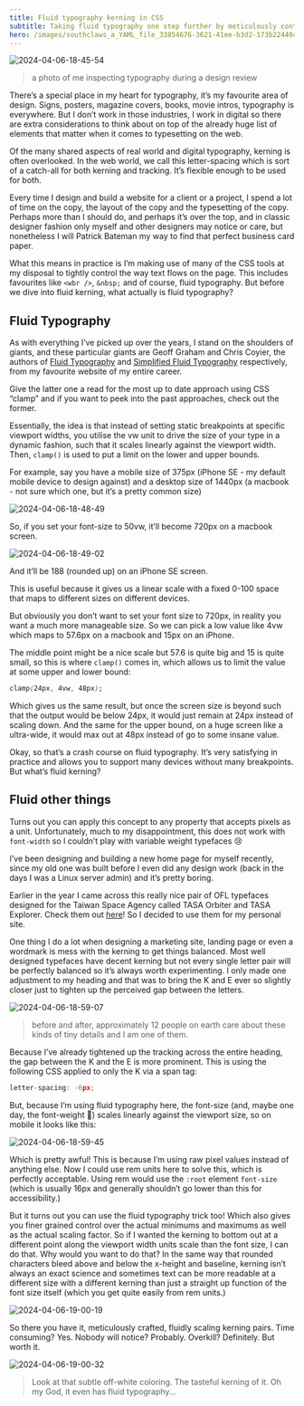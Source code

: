 ```yaml
---
title: Fluid typography kerning in CSS
subtitle: Taking fluid typography one step further by meticulously controlling kerning pairs.
hero: /images/southclaws_a_YAML_file_33854676-3621-41ee-b3d2-173b22440ce3.png
---
```


![2024-04-06-18-45-54](/images/2024-04-06-18-45-54.png)

> a photo of me inspecting typography during a design review

There’s a special place in my heart for typography, it’s my favourite area of design. Signs, posters, magazine covers, books, movie intros, typography is everywhere. But I don’t work in those industries, I work in digital so there are extra considerations to think about on top of the already huge list of elements that matter when it comes to typesetting on the web.

Of the many shared aspects of real world and digital typography, kerning is often overlooked. In the web world, we call this letter-spacing which is sort of a catch-all for both kerning and tracking. It’s flexible enough to be used for both.

Every time I design and build a website for a client or a project, I spend a lot of time on the copy, the layout of the copy and the typesetting of the copy. Perhaps more than I should do, and perhaps it’s over the top, and in classic designer fashion only myself and other designers may notice or care, but nonetheless I will Patrick Bateman my way to find that perfect business card paper.

What this means in practice is I’m making use of many of the CSS tools at my disposal to tightly control the way text flows on the page. This includes favourites like `<wbr />`, `&nbsp;` and of course, fluid typography. But before we dive into fluid kerning, what actually is fluid typography?

## Fluid Typography

As with everything I’ve picked up over the years, I stand on the shoulders of giants, and these particular giants are Geoff Graham and Chris Coyier, the authors of [Fluid Typography](https://css-tricks.com/snippets/css/fluid-typography/) and [Simplified Fluid Typography](https://css-tricks.com/simplified-fluid-typography/) respectively, from my favourite website of my entire career.

Give the latter one a read for the most up to date approach using CSS “clamp” and if you want to peek into the past approaches, check out the former.

Essentially, the idea is that instead of setting static breakpoints at specific viewport widths, you utilise the vw unit to drive the size of your type in a dynamic fashion, such that it scales linearly against the viewport width. Then, `clamp()` is used to put a limit on the lower and upper bounds.

For example, say you have a mobile size of 375px (iPhone SE - my default mobile device to design against) and a desktop size of 1440px (a macbook - not sure which one, but it’s a pretty common size)

![2024-04-06-18-48-49](/images/2024-04-06-18-48-49.png)

So, if you set your font-size to 50vw, it’ll become 720px on a macbook screen.

![2024-04-06-18-49-02](/images/2024-04-06-18-49-02.png)

And it’ll be 188 (rounded up) on an iPhone SE screen.

This is useful because it gives us a linear scale with a fixed 0-100 space that maps to different sizes on different devices.

But obviously you don’t want to set your font size to 720px, in reality you want a much more manageable size. So we can pick a low value like 4vw which maps to 57.6px on a macbook and 15px on an iPhone.

The middle point might be a nice scale but 57.6 is quite big and 15 is quite small, so this is where `clamp()` comes in, which allows us to limit the value at some upper and lower bound:

```css
clamp(24px, 4vw, 48px);
```

Which gives us the same result, but once the screen size is beyond such that the output would be below 24px, it would just remain at 24px instead of scaling down. And the same for the upper bound, on a huge screen like a ultra-wide, it would max out at 48px instead of go to some insane value.

Okay, so that’s a crash course on fluid typography. It’s very satisfying in practice and allows you to support many devices without many breakpoints. But what’s fluid kerning?

## Fluid other things

Turns out you can apply this concept to any property that accepts pixels as a unit. Unfortunately, much to my disappointment, this does not work with `font-width` so I couldn’t play with variable weight typefaces 😢

I’ve been designing and building a new home page for myself recently, since my old one was built before I even did any design work (back in the days I was a Linux server admin) and it’s pretty boring.

Earlier in the year I came across this really nice pair of OFL typefaces designed for the Taiwan Space Agency called TASA Orbiter and TASA Explorer. Check them out [here](https://github.com/adrianzwz/TASA-Typeface-Collection/)! So I decided to use them for my personal site.

One thing I do a lot when designing a marketing site, landing page or even a wordmark is mess with the kerning to get things balanced. Most well designed typefaces have decent kerning but not every single letter pair will be perfectly balanced so it’s always worth experimenting. I only made one adjustment to my heading and that was to bring the K and E ever so slightly closer just to tighten up the perceived gap between the letters.

![2024-04-06-18-59-07](/images/2024-04-06-18-59-07.png)

> before and after, approximately 12 people on earth care about these kinds of tiny details and I am one of them.

Because I’ve already tightened up the tracking across the entire heading, the gap between the K and the E is more prominent. This is using the following CSS applied to only the K via a span tag:

```c
letter-spacing: -6px;
```

But, because I’m using fluid typography here, the font-size (and, maybe one day, the font-weight 🙏) scales linearly against the viewport size, so on mobile it looks like this:

![2024-04-06-18-59-45](/images/2024-04-06-18-59-45.png)

Which is pretty awful! This is because I’m using raw pixel values instead of anything else. Now I could use rem units here to solve this, which is perfectly acceptable. Using rem would use the `:root` element `font-size` (which is usually 16px and generally shouldn’t go lower than this for accessibility.)

But it turns out you can use the fluid typography trick too! Which also gives you finer grained control over the actual minimums and maximums as well as the actual scaling factor. So if I wanted the kerning to bottom out at a different point along the viewport width units scale than the font size, I can do that. Why would you want to do that? In the same way that rounded characters bleed above and below the x-height and baseline, kerning isn’t always an exact science and sometimes text can be more readable at a different size with a different kerning than just a straight up function of the font size itself (which you get quite easily from rem units.)

![2024-04-06-19-00-19](/images/2024-04-06-19-00-19.png)

So there you have it, meticulously crafted, fluidly scaling kerning pairs. Time consuming? Yes. Nobody will notice? Probably. Overkill? Definitely. But worth it.

![2024-04-06-19-00-32](/images/2024-04-06-19-00-32.png)

> Look at that subtle off-white coloring. The tasteful kerning of it. Oh my God, it even has fluid typography...
